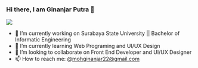 ### Hi there, I am Ginanjar Putra 👋
![](https://komarev.com/ghpvc/?username=your-github-GinanjarPutra22)

- 🔭 I’m currently working on Surabaya State University || Bachelor of Informatic Engineering
- 🌱 I’m currently learning  Web Programing and UI/UX Design
- 👯 I’m looking to collaborate on Front End Developer and UI/UX Designer
- 📫 How to reach me: @mohginanjar22@gmail.com

